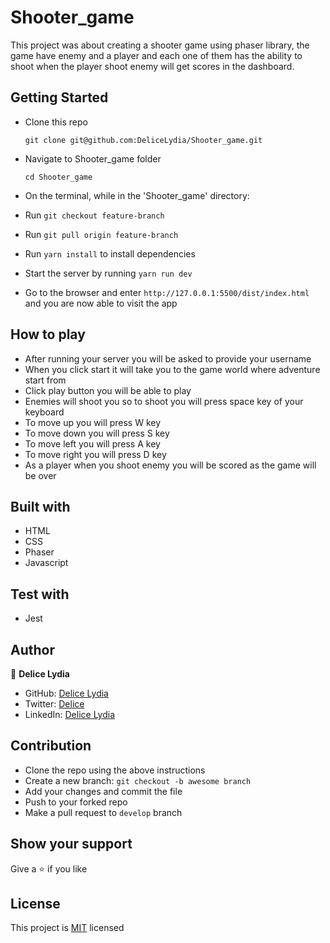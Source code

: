 # Shooter_game

This project was about creating a shooter game using phaser library, the game
have enemy and a player and each one of them has the ability to shoot when the player shoot enemy will get scores in the dashboard.

## Getting Started

* Clone this repo
    ```
    git clone git@github.com:DeliceLydia/Shooter_game.git
    ```
* Navigate to Shooter_game folder
    ```
    cd Shooter_game
    ```
* On the terminal, while in the 'Shooter_game' directory:

* Run ``` git checkout feature-branch ```

* Run ``` git pull origin feature-branch ```

* Run ``` yarn install ``` to install dependencies

* Start the server by running ``` yarn run dev ```
   
* Go to the browser and enter 
    ```http://127.0.0.1:5500/dist/index.html``` and you are now able to visit the app

## How to play

- After running your server you will be asked to provide your username
- When you click start it will take you to the game world where adventure start from
- Click play button you will be able to play
- Enemies will shoot you so to shoot you will press space key of your keyboard
- To move up you will press W key
- To move down you will press S key
- To move left you will press A key
- To move right you will press D key
- As a player when you shoot enemy you will be scored as the game will be over

## Built with

- HTML
- CSS
- Phaser
- Javascript

## Test with

- Jest

## Author

👤 **Delice Lydia**
  - GitHub: [Delice Lydia](https://github.com/DeliceLydia)
  - Twitter: [Delice](https://twitter.com/IngabireLydia3)
  - LinkedIn: [Delice Lydia](https://www.linkedin.com/in/delice-lydia/)

## Contribution

- Clone the repo using the above instructions
- Create a new branch: `git checkout -b awesome branch`
- Add your changes and commit the file
- Push to your forked repo
- Make a pull request to `develop` branch

## Show your support

Give a ⭐️ if you like 

## License

This project is [MIT](https://github.com/DeliceLydia/Shooter_game/blob/master/LICENSE) licensed


